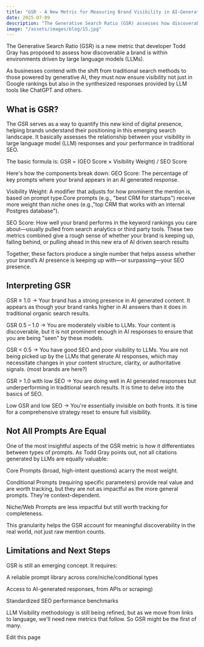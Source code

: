 ```yaml
---
title: "GSR - A New Metric for Measuring Brand Visibility in AI-Generated Results"
date: 2025-07-09
description: "The Generative Search Ratio (GSR) assesses how discoverable a brand is within environments driven by LLMs"
image: "/assets/images/blog/15.jpg"
---
```

The Generative Search Ratio (GSR) is a new metric that developer Todd Gray has proposed to assess how discoverable a brand is within environments driven by large language models (LLMs).

As businesses contend with the shift from traditional search methods to those powered by generative AI, they must now ensure visibility not just in Google rankings but also in the synthesized responses provided by LLM tools like ChatGPT and others.

## What is GSR?
The GSR serves as a way to quantify this new kind of digital presence, helping brands understand their positioning in this emerging search landscape. It basically assesses the relationship between your visibility in large language model (LLM) responses and your performance in traditional SEO.

The basic formula is: GSR = (GEO Score × Visibility Weight) / SEO Score

Here's how the components break down:
GEO Score: The percentage of key prompts where your brand appears in an AI generated response.

Visibility Weight: A modifier that adjusts for how prominent the mention is, based on prompt type.Core prompts (e.g., "best CRM for startups") receive more weight than niche ones (e.g.,"top CRM that works with an internal Postgres database").

SEO Score: How well your brand performs in the keyword rankings you care about—usually pulled from search analytics or third party tools. These two metrics combined give a rough sense of whether your brand is keeping up, falling behind, or pulling ahead in this new era of AI driven search results

Together, these factors produce a single number that helps assess whether your brand’s AI presence is keeping up with—or surpassing—your SEO presence.

## Interpreting GSR
GSR ≥ 1.0 → Your brand has a strong presence in AI generated content. It appears as though your brand ranks higher in AI answers than it does in traditional organic search results.

GSR 0.5 – 1.0 → You are moderately visible to LLMs. Your content is discoverable, but it is not prominent enough in AI responses to ensure that you are being "seen" by these models.

GSR < 0.5 → You have good SEO and poor visibility to LLMs. You are not being picked up by the LLMs that generate AI responses, which may necessitate changes in your content structure, clarity, or authoritative signals. (most brands are here?)

GSR > 1.0 with low SEO → You are doing well in AI generated responses but underperforming in traditional search results. It is time to delve into the basics of SEO.

Low GSR and low SEO → You're essentially invisible on both fronts. It is time for a comprehensive strategy reset to ensure full visibility.

## Not All Prompts Are Equal
One of the most insightful aspects of the GSR metric is how it differentiates between types of prompts. As Todd Gray points out, not all citations generated by LLMs are equally valuable:

Core Prompts (broad, high-intent questions) acarry the most weight.

Conditional Prompts (requiring specific parameters) provide real value and are worth tracking, but they are not as impactful as the more general prompts. They're context-dependent.

Niche/Web Prompts are less impactful but still worth tracking for completeness.

This granularity helps the GSR account for meaningful discoverability in the real world, not just raw mention counts.

## Limitations and Next Steps
GSR is still an emerging concept. It requires:

A reliable prompt library across core/niche/conditional types

Access to AI-generated responses, from APIs or scraping)

Standardized SEO performance benchmarks

LLM Visibility methodology is still being refined, but as we move from links to language, we'll need new metrics that follow. So GSR might be the first of many.

Edit this page
